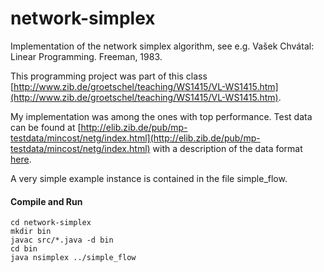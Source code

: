 # network-simplex
Implementation of the network simplex algorithm, see e.g. 
Vašek Chvátal: Linear Programming. Freeman, 1983.

This programming project was part of this class [http://www.zib.de/groetschel/teaching/WS1415/VL-WS1415.htm](http://www.zib.de/groetschel/teaching/WS1415/VL-WS1415.htm).

My implementation was among the ones with top performance. Test data can be found at [http://elib.zib.de/pub/mp-testdata/mincost/netg/index.html](http://elib.zib.de/pub/mp-testdata/mincost/netg/index.html) 
with a description of the data format [here](http://elib.zib.de/pub/mp-testdata/mincost/netg/info).

A very simple example instance is contained in the file simple_flow.

#### Compile and Run
```
cd network-simplex
mkdir bin
javac src/*.java -d bin
cd bin
java nsimplex ../simple_flow
```
